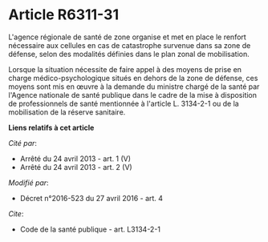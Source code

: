 # Article R6311-31

L'agence régionale de santé de zone organise et met en place le renfort nécessaire aux cellules en cas de catastrophe
survenue dans sa zone de défense, selon des modalités définies dans le plan zonal de mobilisation. 

Lorsque la situation nécessite de faire appel à des moyens de prise en charge médico-psychologique situés en dehors de la
zone de défense, ces moyens sont mis en œuvre à la demande du ministre chargé de la santé par l'Agence nationale de santé
publique dans le cadre de la mise à disposition de professionnels de santé mentionnée à l'article L. 3134-2-1 ou de la
mobilisation de la réserve sanitaire.

**Liens relatifs à cet article**

_Cité par_:

  - Arrêté du 24 avril 2013 - art. 1 (V)
  - Arrêté du 24 avril 2013 - art. 2 (V)

_Modifié par_:

  - Décret n°2016-523 du 27 avril 2016 - art. 4

_Cite_:

  - Code de la santé publique - art. L3134-2-1
